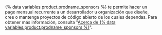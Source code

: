 {% data variables.product.prodname_sponsors %} te permite hacer un pago mensual recurrente a un desarrollador u organización que diseñe, cree o mantenga proyectos de código abierto de los cuales dependas. Para obtener más información, consulta "[Acerca de {% data variables.product.prodname_sponsors %}](/sponsors/getting-started-with-github-sponsors/about-github-sponsors)".

